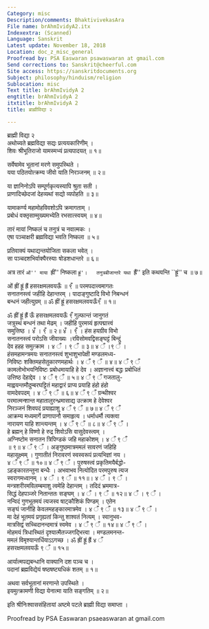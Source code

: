 ```yaml
---
Category: misc
Description/comments: BhaktivivekasAra
File name: brAhmIvidyA2.itx
Indexextra: (Scanned)
Language: Sanskrit
Latest update: November 18, 2018
Location: doc_z_misc_general
Proofread by: PSA Easwaran psawaswaran at gmail.com
Send corrections to: Sanskrit@cheerful.com
Site access: https://sanskritdocuments.org
Subject: philosophy/hinduism/religion
Sublocation: misc
Text title: brAhmIvidyA 2
engtitle: brAhmIvidyA 2
itxtitle: brAhmIvidyA 2
title: ब्राह्मीविद्या २

---
```

  
 ब्राह्मी विद्या २   
अथोच्यते ब्रह्मविद्या सद्यः प्रत्ययकारिणीम् ।  
शिवः श्रीभूतिराजो यामस्मभ्यं प्रत्यपादयत् ॥ १॥  
  
सर्वेषामेव भूतानां मरणे समुपस्थिते ।  
यया पठितयोत्क्रम्य जीवो याति निरञ्जनम् ॥ २॥  
  
या ज्ञानिनोऽपि सम्पूर्णकृत्यस्यापि श्रुता सती ।  
प्राणादिच्छेदजां देहव्यथां सद्यो व्यपोहति ॥ ३॥  
  
यामाकर्ण्य महामोहविवशोऽपि क्रमागताम् ।  
प्रबोधं वक्तृसाम्मुख्यमभ्येति रभसात्स्वयम् ॥ ४॥  
  
तारं मायां निष्कलं च तनुत्रं च नवात्मकः ।  
एषा पञ्चाक्षरी ब्रह्मविद्या भवति निष्कला ॥ ५॥  
  
प्रतिवाक्यं यथाद्यन्तयोजिता सकला भवेत् ।  
सा पञ्चदशभिर्वाक्यैरस्याः षोडशधान्तरे ॥ ६॥  
  
अत्र तारं ``ओं'' माया ``ह्रीं'' निष्कला ``ह्रूं'।  
तनुत्रबीजान्तरे यथा ``ह्रैं'' इति कथयन्ति ``ह्रूं'' च ॥ ७॥  
  
ओं ह्रीं ह्रूं ह्रैं हसरक्षमलवयऊँ ॥ ९ँ ॥ परमपदात्त्वमागतः  
सनातनस्त्वं जहीहि देहान्तरम् । पादाङ्गुष्टादि विभो निबन्धनं  
बन्धनं जहीत्युग्रम् ॥ ॐ ह्रीं ह्रूं  हसरक्षमलवयऊँ९ँ ॥ १॥  
  
ॐ ह्रीं ह्रूं ह्रैं ऊँ हसरक्षमलवयऊँ ९ँ गुल्फान्तं जानुगतं  
जत्रुस्थं बन्धनं तथा मेढम् । जहीहि पुरमग्र्यं हृत्पद्मात्त्वं  
समुत्तिष्ठ । ४ँ । ९ँ ॥ २॥ ४ँ । ९ँ । हंस हयग्रीव विभो  
सनातनस्त्वं परोऽसि जीवाख्यः ।रविसोमवद्विसङ्घट्टं बिन्दुं  
देव हहह समुत्क्राम । ४ ँ । ९ ँ ॥ ३॥ ४ ँ ।९ ँ ।  
हंसमहामन्त्रमयः सनातनस्त्वं शुभाशुभापेक्षी मण्डलमध्य-  
निविष्टः शक्तिमहसेतुकारणमहार्थः । ४ ँ ९ ँ ॥ ४॥ ४ ँ ९ ँ  
कामलोभोभयनिविष्टः प्रबोधमायाहि हे देव । अज्ञानात्त्वं बद्धः प्रबोधितं  
उत्तिष्ठ देहाद्देव । ४ ँ ९ ँ ॥ ५॥ ४ ँ ९ ँ गजतालु-  
माह्वयन्तमौदुम्बरघट्टितं महाद्वारं प्राप्य प्रयाहि हंहो हंहो  
वामदेवपदम् । ४ ँ ९ ँ ॥ ६॥ ४ ँ ९ ँ ग्रन्थीश्वर  
परमात्मन्शान्त महातालुरन्ध्रमासाद्य उत्क्राम हे देवेश्वर  
निरञ्जनं शिवपदं प्रयाह्याशु ४ ँ ९ ँ ॥ ७॥ ४ ँ ९ ँ  
आक्रम्य मध्यमार्गे प्राणापानौ समाहृत्य । धर्माधर्मौ त्यक्त्वा  
नारायण याहि शान्त्यन्तम् । ४ ँ  ९ ँ ॥ ८॥ ४ ँ  ९ ँ ।  
हे ब्रह्मन् हे विष्णो हे रुद्र शिवोऽसि वासुदेवस्त्वम् ।  
अग्निष्टोम सनातन त्रिपिण्डकं जहि महाकोशम् । ४ ँ ९ ँ  
॥ ९॥ ४ ँ  ९ ँ । अङ्गुष्ठमात्रममलं सावरणं जहिहि  
महासूक्ष्मम् । गुणातीतं निरावरणं स्वस्वरूपं प्रत्यभिज्ञां नय ।  
४ ँ  ९ ँ ॥ १०॥ ४ ँ ९ ँ । पुरुषस्त्वं प्रकृतिमयैर्बद्धो-  
ऽहङ्कारतन्तुना बन्धैः । अभवाभव नित्योदित परमपुरुष त्यज  
स्वरागमध्वानम् । ४ ँ । ९ ँ ॥ ११॥। ४ ँ । ९ ँ ।  
मन्त्रशरीरमविलम्बमाशु त्वमेहि देहान्तम् । तदिदं भ्रममात्र-  
सिद्धं देहपञ्जरे नितान्ततः सङ्घम् । ४ ँ । ९ ँ ॥ १२॥ ४ ँ । ९ ँ ।  
नन्विदं गुणभूतमयं त्यजस्व षाट्कौशिकं पिण्डम् । एतेन  
सङ्घं जानीहि केवलमहङ्कारमात्रमेव । ४ ँ ९ ँ ॥ १३॥ ४ ँ  ९ ँ ।  
मा देहं भूतमयं प्रगृह्यतां किन्तु शाश्वतं नित्यम् । स्वानुभव-  
मात्रसिद्वं सच्चिदानन्दमात्रं स्वमेव । ४ ँ ९ ँ ॥ १४॥ ४ ँ  ९ ँ ।  
मोहमयं त्रिधास्थितं दृश्यात्मैतज्जगद्भित्त्वा । मण्डलमनन्त-  
ममलं विमृश्यान्तर्धियाऽऽगच्छ । ॐ ह्रीं ह्रूं ह्रैं ४ ँ  
हसरक्षमलवयऊँ ९ ँ ॥ १५॥  
  
आर्यात्मपद्यबन्धानि वाक्यानि दश पञ्च च ।  
पदानां ब्रह्मविद्येयं षष्ठषष्ट्यधिकं शतम् ॥ १॥  
  
अथवा सर्वभूतानां मरणान्ते उपस्थिते ।  
इयमुत्क्रामणी विद्या येनात्मा याति सङ्गतिम् ॥ २॥  
  
इति श्रीनिःश्वाससंहितायां अष्टमे पटले ब्राह्मी विद्या समाप्ता ।  
  
  
Proofread by PSA Easwaran psaeaswaran at gmail.com  
  
